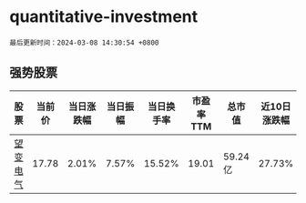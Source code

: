 # quantitative-investment

`最后更新时间：2024-03-08 14:30:54 +0800`

## 强势股票

|股票|当前价|当日涨跌幅|当日振幅|当日换手率|市盈率TTM|总市值|近10日涨跌幅|
|----|----|----|----|----|----|----|----|
|[望变电气](https://xueqiu.com/S/SH603191)|17.78|2.01%|7.57%|15.52%|19.01|59.24亿|27.73%|
